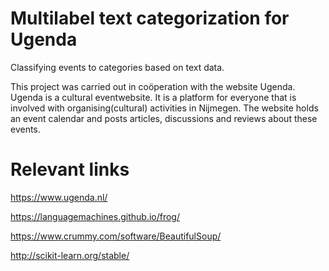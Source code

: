 Multilabel text categorization for Ugenda
=========

Classifying events to categories based on text data.

This project was carried out in coöperation with the website Ugenda. Ugenda is a cultural eventwebsite. It is a platform for everyone that is involved with organising(cultural) activities in Nijmegen.
The website holds an event calendar and posts articles, discussions and reviews about these events.

Relevant links
==============

https://www.ugenda.nl/

https://languagemachines.github.io/frog/

https://www.crummy.com/software/BeautifulSoup/

http://scikit-learn.org/stable/
